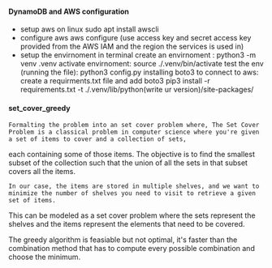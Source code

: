 #### DynamoDB and AWS configuration ####

- setup aws on linux
    sudo apt install awscli
- configure aws
    aws configure (use access key and secret access key provided from the AWS IAM and the region the services is used in)
- setup the envirnoment
    in terminal create an envirnoment :
        python3 -m venv .venv
    activate envirnoment:
        source ./.venv/bin/activate
    test the env (running the file):
        python3 config.py
    installing boto3 to connect to aws:
        create a requirments.txt file and add boto3
        pip3 install -r requirements.txt -t ./.venv/lib/python(write ur version)/site-packages/

#### set_cover_greedy ####

    Formalting the problem into an set cover problem where, The Set Cover Problem is a classical problem in computer science where you're given a set of items to cover and a collection of sets,
each containing some of those items. The objective is to find the smallest subset of the collection such that the union of all the sets in that subset covers all the items.

    In our case, the items are stored in multiple shelves, and we want to minimize the number of shelves you need to visit to retrieve a given set of items.
This can be modeled as a set cover problem where the sets represent the shelves and the items represent the elements that need to be covered.

The greedy algorithm is feasiable but not optimal, it's faster than the combination method that has to compute every possible combination and choose the minimum.
